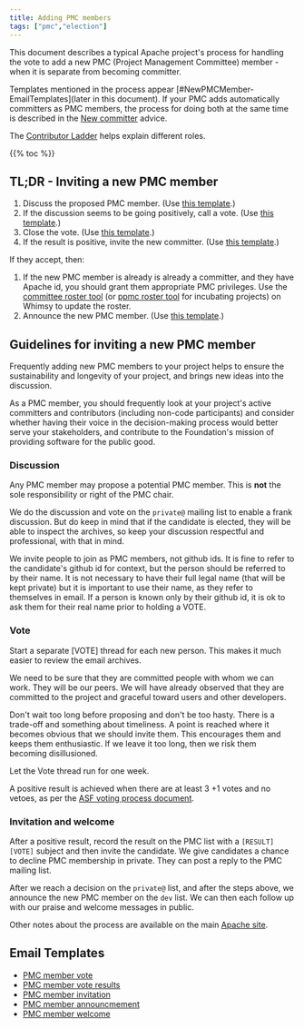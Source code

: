 ```yaml
---
title: Adding PMC members
tags: ["pmc","election"]
---
```


This document describes a typical Apache project's process for handling the
vote to add a new PMC (Project Management Committee) member - when it is
separate from becoming committer.

Templates mentioned in the process appear [#NewPMCMember-EmailTemplates](later in 
this document). If your PMC adds automatically committers as PMC members, the process
for doing both at the same time is described in the [New 
committer](https://community.apache.org/pmc/adding-committers.html) advice.

The [Contributor Ladder](https://community.apache.org/contributor-ladder.html) helps 
explain different roles.

{{% toc %}}

<a name="NewPMCMember-Summary"></a>
## TL;DR - Inviting a new PMC member

1. Discuss the proposed PMC member.  (Use [this template](/templates/pmc-member-discuss.txt).)
1. If the discussion seems to be going positively, call a vote. (Use
   [this template](/templates/pmc-member-vote.txt).)
1. Close the vote. (Use [this template](/templates/pmc-member-results.txt).)
1. If the result is positive, invite the new committer. (Use [this
   template](/templates/pmc-member-invite.txt).)

If they accept, then:

1. If the new PMC member is already is already a committer, and they have Apache id,
   you should grant them appropriate PMC privileges. Use the 
   [committee roster tool](https://whimsy.apache.org/roster/committee/) (or
   [ppmc roster tool](https://whimsy.apache.org/roster/ppmc/) for
   incubating projects) on Whimsy to update the roster.
1. Announce the new PMC member. (Use [this
   template](/templates/pmc-member-announce.txt).)

<a name="#NewPMCMemberGuidelines"></a>
## Guidelines for inviting a new PMC member

Frequently adding new PMC members to your project helps to ensure the
sustainability and longevity of your project, and brings new ideas into
the discussion.

As a PMC member, you should frequently look at your
project's active committers and contributors (including non-code
participants) and consider whether having their voice in the
decision-making process would better serve your stakeholders, and
contribute to the Foundation's mission of providing software for the
public good.

<a name="NewPMCMember-Discussion"></a>
### Discussion

Any PMC member may propose a potential PMC member.
This is **not** the sole responsibility or right of the PMC chair.

We do the discussion and vote on the `private@` mailing list to enable a frank
discussion. But do keep in mind that if the candidate is elected, they
will be able to inspect the archives, so keep your discussion respectful
and professional, with that in mind.

We invite people to join as PMC members, not github ids. It is
fine to refer to the candidate's github id for context, but the person should
be referred to by their name. It is not necessary to have their full legal
name (that will be kept private) but it is important to use their name, as
they refer to themselves in email. If a person is known only by their github
id, it is ok to ask them for their real name prior to holding a VOTE.

### Vote

Start a separate [VOTE] thread for each new person. This makes it much easier
to review the email archives.

We need to be sure that they are committed people with whom we can work.
They will be our peers. We will have already observed that they are
committed to the project and graceful toward users and other developers.

Don't wait too long before proposing and don't be too hasty. There is a
trade-off and something about timeliness. A point is reached where it
becomes obvious that we should invite them. This encourages them and keeps
them enthusiastic. If we leave it too long, then we risk them becoming
disillusioned.

Let the Vote thread run for one week.

A positive result is achieved when there are at least 3 +1 votes and no vetoes,
as per the [ASF voting process
document](https://apache.org/foundation/voting).

### Invitation and welcome

After a positive result, record the result on the PMC list with a `[RESULT][VOTE]` subject
and then invite the candidate. We give candidates a chance to decline PMC membership in private.
They can post a reply to the PMC mailing list.

After we reach a decision on the `private@` list, and after the steps above, we
announce the new PMC member on the `dev` list. We can then each follow up with
our praise and welcome messages in public.

Other notes about the process are available on the main [Apache site](https://www.apache.org/dev/pmc.html#newpmcmember).

<a name="NewPMCMember-EmailTemplates"></a>
## Email Templates

* [PMC member vote](/templates/pmc-member-vote.txt)
* [PMC member vote results](/templates/pmc-member-results.txt)
* [PMC member invitation](/templates/pmc-member-invite.txt)
* [PMC member announcmement](/templates/pmc-member-announce.txt)
* [PMC member welcome](/templates/pmc-member-welcome.txt)

